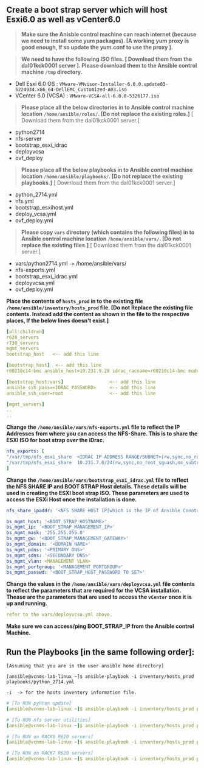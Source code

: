 ## Create a boot strap server which will host Esxi6.0 as well as vCenter6.0 

> **Make sure the Anisble control machine can reach internet (because we need to install some yum packages). [A working yum proxy is good enough, If so update the yum.conf to use the proxy ].**

> **We need to have the following ISO files. [ Download them from the dal01kck0001 server ]. Please download them to the Ansible control machine `/tmp` directory.**
* Dell Esxi 6.0 OS : `VMware-VMvisor-Installer-6.0.0.update03-5224934.x86_64-DellEMC_Customized-A03.iso`
* VCenter 6.0 (VCSA) : `VMware-VCSA-all-6.0.0-5326177.iso`

> **Please place all the below directories in to Ansible control machine location `/home/ansible/roles/`. [Do not replace the existing roles.]** [ Download them from the dal01kck0001 server.]
* python2714
* nfs-server
* bootstrap_esxi_idrac
* deployvcsa
* ovf_deploy

> **Please place all the below playbooks in to Ansible control machine location `/home/ansible/playbooks/`. [Do not replace the existing playbooks.]** [ Download them from the dal01kck0001 server.]
* python_2714.yml
* nfs.yml
* bootstrap_esxihost.yml
* deploy_vcsa.yml
* ovf_deploy.yml

> **Please copy `vars` directory (which contains the following files) in to Ansible control machine location `/home/ansible/vars/`. [Do not replace the existing files.]** [ Download them from the dal01kck0001 server.]
* vars/python2714.yml `->` /home/ansible/vars/
* nfs-exports.yml
* bootstrap_esxi_idrac.yml
* deployvcsa.yml
* ovf_deploy.yml

**Place the contents of `hosts_prod` in to the existing file `/home/ansible/inventory/hosts_prod` file. [Do not Replace the existing file contents. Instead add the content as shown in the file to the respective places, If the below lines doesn't exist.]**

```yaml
[all:children]
r620_servers
r730_servers
mgmt_servers
bootstrap_host   <-- add this line

[bootstrap_host]  <-- add this line
r60210c14-bmc ansible_host=10.231.9.28 idrac_racname=r60210c14-bmc model=630   <-- add this line

[bootstrap_host:vars]                 <-- add this line
ansible_ssh_pass=<IDRAC_PASSWORD>     <-- add this line
ansible_ssh_user=root                 <-- add this line

[mgmt_servers]
..
..


```

**Change the `/home/ansible/vars/nfs-exports.yml` file to reflect the IP Addresses from where you can access the NFS-Share. This is to share the ESXI ISO for boot strap over the iDrac.**
```yml
nfs_exports: [
"/var/tmp/nfs_esxi_share  <IDRAC IP ADDRESS RANGE/SUBNET>(rw,sync,no_root_squash,no_subtree_check)",
"/var/tmp/nfs_esxi_share  10.231.7.0/24(rw,sync,no_root_squash,no_subtree_check)",
]

```

**Change the `/home/ansible/vars/bootstrap_esxi_idrac.yml` file to reflect the NFS SHARE IP and BOOT STRAP Host details. These details will be used in creating the ESXI boot strap ISO. These parameters are used to access the ESXi Host once the installation is done.**

```yml
nfs_share_ipaddr: '<NFS SHARE HOST IP[which is the IP of Ansible Conotrol Machine]>'

bs_mgmt_host: '<BOOT_STRAP_HOSTNAME>'
bs_mgmt_ip: '<BOOT_STRAP_MANAGEMENT_IP>'
bs_mgmt_mask: '255.255.255.0'
bs_mgmt_gw: '<BOOT_STRAP_MANAGEMENT_GATEWAY>'
bs_mgmt_domain: '<DOMAIN NAME>'
bs_mgmt_pdns: '<PRIMARY DNS>'
bs_mgmt_sdns: '<SECONDARY DNS>'
bs_mgmt_vlan: <MANAGEMENT VLAN>
bs_mgmt_portgroup: '<MANAGEMENT_PORTGROUP>'
bs_mgmt_passwd: '<BOOT_STRAP_HOST_PASSWORD TO SET>'

```

**Change the values in the `/home/ansible/vars/deployvcsa.yml` file contents to reflect the parameters that are required for the VCSA installation. Thease are the parameters that are used to access the `vCenter` once it is up and running.**

```yml
refer to the vars/deployvcsa.yml above.
```


**Make sure we can access/ping BOOT_STRAP_IP from the Ansible control Machine.**

## Run the Playbooks [in the same following order]:

```console
[Assuming that you are in the user ansible home directory]

[ansible@vcnms-lab-linux ~]$ ansible-playbook -i inventory/hosts_prod playbooks/python_2714.yml
```

```console
-i  -> for the hosts inventory information file.

```

```yaml
# [To RUN pyhton update]
[ansible@vcnms-lab-linux ~]$ ansible-playbook -i inventory/hosts_prod playbooks/python_2714.yml

# [To RUN nfs server utilities]
[ansible@vcnms-lab-linux ~]$ ansible-playbook -i inventory/hosts_prod playbooks/nfs.yml

# [To RUN on RACK6 R620 servers]
[ansible@vcnms-lab-linux ~]$ ansible-playbook -i inventory/hosts_prod playbooks/bootstrap_esxihost.yml

# [To RUN on RACK7 R620 servers]
[ansible@vcnms-lab-linux ~]$ ansible-playbook -i inventory/hosts_prod playbooks/deploy_vcsa.yml

```
